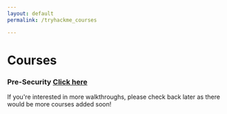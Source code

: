 ```yaml
---
layout: default
permalink: /tryhackme_courses

---
```


# Courses #


### Pre-Security  [Click here ](/pre-security)


If you're interested in more walkthroughs, please check back later as there would be  more courses added  soon!


<!--
### Jr Penetration Tester [Click here](/jrpentest_index)
### Offenive Pentesting [Click here](/offpentest_index)
### Red Teaming [Click here](/redteaming)



[Home](https://www.yourhomepage.com) | [<< First](#) | [<Previous](#) | [1](#) | [2](#) | [3](#) |[4](#) | [5](#) | [Next>](#) | [Last >>](#)


-->
